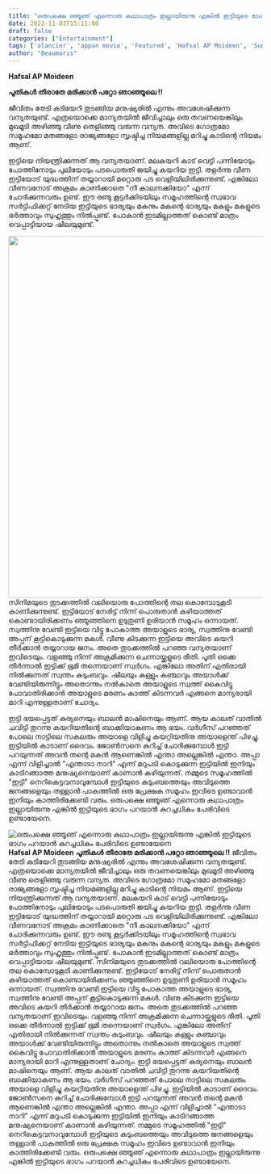 ```yaml
---
title: "ഒരുപക്ഷെ ഞ്ഞൂഞ് എന്നൊരു കഥാപാത്രം ഇല്ലായിരുന്നു എങ്കിൽ ഇട്ടിയുടെ ഭാഗം പറയാൻ കുറച്ചധികം പേരിവിടെ ഉണ്ടായേനെ"
date: 2022-11-03T15:11:08
draft: false
categories: ["Entertainment"]
tags: ['alancier', 'appan movie', 'Featured', 'Hafsal AP Moideen', 'Sunny Wayne']
author: "Beaumaris"
---
```


<strong>Hafsal AP Moideen </strong>

<strong>പൂതികൾ തീരാതേ മരിക്കാൻ പറ്റോ ഞാഞ്ഞൂലെ !!</strong>

ജീവിതം തേടി കുടിയേറി തുടങ്ങിയ മനുഷ്യരിൽ എന്നും അവശേഷിക്കുന്ന വന്യതയുണ്ട്. എത്രയൊക്കെ മാന്യതയിൽ ജീവിച്ചാലും ഒരു തവണയെങ്കിലും മുഖമൂടി അഴിഞ്ഞു വീണു തെളിഞ്ഞു വരുന്ന വന്യത. അവിടെ ഗോത്രമോ സമൂഹമോ മതങ്ങളോ രാജ്യങ്ങളോ സൃഷ്ടിച്ച നിയമങ്ങളില്ല മറിച്ചു കാടിന്റെ നിയമം ആണ്.

ഇട്ടിയെ നിയന്ത്രിക്കുന്നത് ആ വന്യതയാണ്. മലകയറി കാട് വെട്ടി പന്നിയോടും പോത്തിനോടും പുലിയോടും പടപൊരുതി ജയിച്ചു കയറിയ ഇട്ടി. തളർന്നു വീണ ഇട്ടിയോട് യുദ്ധത്തിന് തയ്യാറായി മറ്റൊരു പട വെളിയിലിരിക്കുന്നുണ്ട്. എങ്കിലോ വീണവനോട് അക്രമം കാണിക്കാതെ "നീ കാലനക്കിയോ" എന്ന് ചോദിക്കുന്നവരും ഉണ്ട്. ഈ രണ്ടു കൂട്ടർക്കിടയിലും സമൂഹത്തിന്റെ സ്വഭാവ സർട്ടിഫിക്കറ്റ് നേടിയ ഇട്ടിയുടെ ഭാര്യയും മകനും മകന്റെ ഭാര്യയും മകളും മകളുടെ ഭർത്താവും സുഹൃത്തും നിൽപ്പുണ്ട്. പോകാൻ ഇടമില്ലാത്തത് കൊണ്ട് മാത്രം വെപ്പാട്ടിയായ ഷീലയുമുണ്ട്.

<img class="wp-image-357209 aligncenter" src="https://cdn.boolokam.com/articles/2022/11/wfffggggg-1.jpg" alt="" width="956" height="717" />സിനിമയുടെ തുടക്കത്തിൽ വലിയൊരു പോത്തിന്റെ തല കൊമ്പോടുകൂടി കാണിക്കുന്നുണ്ട്. ഇട്ടിയോട് നേരിട്ട് നിന്ന് പൊരുതാൻ കഴിയാത്തത് കൊണ്ടായിരിക്കണം ഞ്ഞൂഞ്ഞിനെ ഉടുതുണി ഉരിയാൻ സമൂഹം ഒന്നായത്. സ്വത്തിനു വേണ്ടി ഇട്ടിയെ വിട്ടു പോകാത്ത അയാളുടെ ഭാര്യ, സ്വത്തിനു വേണ്ടി അപ്പന് കൂട്ടികൊടുക്കുന്ന മകൾ. വീണു കിടക്കുന്ന ഇട്ടിയെ അവിടെ കയറി തീർക്കാൻ തയ്യാറായ ജനം. അതെ തുടക്കത്തിൽ പറഞ്ഞ വന്യതയാണ് ഇവിടെയും. വളഞ്ഞു നിന്ന് അക്രമിക്കുന്ന ചെന്നായ്ക്കളുടെ രീതി. പൂതി ഒക്കെ തീർന്നാൽ ഇട്ടിക്ക് ഭൂമി തന്നെയാണ് സ്വർഗം. എങ്കിലോ അതിന് എതിരായി നിൽക്കുന്നത് സ്വന്തം കുടുംബവും. ഷീലയും കള്ളും കഞ്ചാവും അയാൾക്ക് വേണ്ടിയിരുന്നിട്ടും അതൊന്നും നൽകാതെ അയാളുടെ സ്വത്ത് കൈവിട്ടു പോവാതിരിക്കാൻ അയാളുടെ മരണം കാത്ത് കിടന്നവർ എങ്ങനെ മാന്യരായി മാറി എന്നുള്ളതാണ് ചോദ്യം.

ഇട്ടി ഭയപ്പെട്ടത് കുര്യനെയും ബാലൻ മാഷിനെയും ആണ്. ആയ കാലത് വാതിൽ ചവിട്ടി തുറന്നു കയറിയതിന്റെ ബാക്കിയാകണം ആ ഭയം. വർഗീസ് പറഞ്ഞത് പോലെ നാട്ടിലെ സകലരും അയാളെ വിളിച്ചു കയറ്റിയതിനു അയാളെന്ത് പിഴച്ചു. ഇട്ടിയിൽ കാടാണ് ദൈവം. ജോൺസനെ കുറിച്ച് ചോദിക്കുമ്പോൾ ഇട്ടി പറയുന്നത് അവൻ തന്റെ മകൻ ആണെങ്കിൽ എന്താ അല്ലെങ്കിൽ എന്താ. അപ്പാ എന്ന് വിളിച്ചാൽ "എന്താടാ നാറി" എന്ന് മറുപടി കൊടുക്കുന്ന ഇട്ടിയിൽ ഇനിയും കാടിറങ്ങാത്ത മനുഷ്യനെയാണ് കാണാൻ കഴിയുന്നത്. നമ്മുടെ സമൂഹത്തിൽ "ഇട്ടി" നെറികെട്ടവനാവുമ്പോൾ ഇട്ടിയുടെ കുടുംബത്തെയും അവിടുത്തെ ജനങ്ങളെയും തള്ളാൻ പാകത്തിൽ ഒരു പ്രേക്ഷക സമൂഹം ഇവിടെ ഉണ്ടാവാൻ ഇനിയും കാത്തിരിക്കേണ്ടി വരും. ഒരുപക്ഷെ ഞ്ഞൂഞ് എന്നൊരു കഥാപാത്രം ഇല്ലായിരുന്നു എങ്കിൽ ഇട്ടിയുടെ ഭാഗം പറയാൻ കുറച്ചധികം പേരിവിടെ ഉണ്ടായേനെ.


![ഒരുപക്ഷെ ഞ്ഞൂഞ് എന്നൊരു കഥാപാത്രം ഇല്ലായിരുന്നു എങ്കിൽ ഇട്ടിയുടെ ഭാഗം പറയാൻ കുറച്ചധികം പേരിവിടെ ഉണ്ടായേനെ](https://cdn.boolokam.com/articles/2022/11/wfffggggg-1.jpg)**Hafsal AP Moideen** **പൂതികൾ തീരാതേ മരിക്കാൻ പറ്റോ ഞാഞ്ഞൂലെ !!** ജീവിതം തേടി കുടിയേറി തുടങ്ങിയ മനുഷ്യരിൽ എന്നും അവശേഷിക്കുന്ന വന്യതയുണ്ട്. എത്രയൊക്കെ മാന്യതയിൽ ജീവിച്ചാലും ഒരു തവണയെങ്കിലും മുഖമൂടി അഴിഞ്ഞു വീണു തെളിഞ്ഞു വരുന്ന വന്യത. അവിടെ ഗോത്രമോ സമൂഹമോ മതങ്ങളോ രാജ്യങ്ങളോ സൃഷ്ടിച്ച നിയമങ്ങളില്ല മറിച്ചു കാടിന്റെ നിയമം ആണ്. ഇട്ടിയെ നിയന്ത്രിക്കുന്നത് ആ വന്യതയാണ്. മലകയറി കാട് വെട്ടി പന്നിയോടും പോത്തിനോടും പുലിയോടും പടപൊരുതി ജയിച്ചു കയറിയ ഇട്ടി. തളർന്നു വീണ ഇട്ടിയോട് യുദ്ധത്തിന് തയ്യാറായി മറ്റൊരു പട വെളിയിലിരിക്കുന്നുണ്ട്. എങ്കിലോ വീണവനോട് അക്രമം കാണിക്കാതെ "നീ കാലനക്കിയോ" എന്ന് ചോദിക്കുന്നവരും ഉണ്ട്. ഈ രണ്ടു കൂട്ടർക്കിടയിലും സമൂഹത്തിന്റെ സ്വഭാവ സർട്ടിഫിക്കറ്റ് നേടിയ ഇട്ടിയുടെ ഭാര്യയും മകനും മകന്റെ ഭാര്യയും മകളും മകളുടെ ഭർത്താവും സുഹൃത്തും നിൽപ്പുണ്ട്. പോകാൻ ഇടമില്ലാത്തത് കൊണ്ട് മാത്രം വെപ്പാട്ടിയായ ഷീലയുമുണ്ട്. സിനിമയുടെ തുടക്കത്തിൽ വലിയൊരു പോത്തിന്റെ തല കൊമ്പോടുകൂടി കാണിക്കുന്നുണ്ട്. ഇട്ടിയോട് നേരിട്ട് നിന്ന് പൊരുതാൻ കഴിയാത്തത് കൊണ്ടായിരിക്കണം ഞ്ഞൂഞ്ഞിനെ ഉടുതുണി ഉരിയാൻ സമൂഹം ഒന്നായത്. സ്വത്തിനു വേണ്ടി ഇട്ടിയെ വിട്ടു പോകാത്ത അയാളുടെ ഭാര്യ, സ്വത്തിനു വേണ്ടി അപ്പന് കൂട്ടികൊടുക്കുന്ന മകൾ. വീണു കിടക്കുന്ന ഇട്ടിയെ അവിടെ കയറി തീർക്കാൻ തയ്യാറായ ജനം. അതെ തുടക്കത്തിൽ പറഞ്ഞ വന്യതയാണ് ഇവിടെയും. വളഞ്ഞു നിന്ന് അക്രമിക്കുന്ന ചെന്നായ്ക്കളുടെ രീതി. പൂതി ഒക്കെ തീർന്നാൽ ഇട്ടിക്ക് ഭൂമി തന്നെയാണ് സ്വർഗം. എങ്കിലോ അതിന് എതിരായി നിൽക്കുന്നത് സ്വന്തം കുടുംബവും. ഷീലയും കള്ളും കഞ്ചാവും അയാൾക്ക് വേണ്ടിയിരുന്നിട്ടും അതൊന്നും നൽകാതെ അയാളുടെ സ്വത്ത് കൈവിട്ടു പോവാതിരിക്കാൻ അയാളുടെ മരണം കാത്ത് കിടന്നവർ എങ്ങനെ മാന്യരായി മാറി എന്നുള്ളതാണ് ചോദ്യം. ഇട്ടി ഭയപ്പെട്ടത് കുര്യനെയും ബാലൻ മാഷിനെയും ആണ്. ആയ കാലത് വാതിൽ ചവിട്ടി തുറന്നു കയറിയതിന്റെ ബാക്കിയാകണം ആ ഭയം. വർഗീസ് പറഞ്ഞത് പോലെ നാട്ടിലെ സകലരും അയാളെ വിളിച്ചു കയറ്റിയതിനു അയാളെന്ത് പിഴച്ചു. ഇട്ടിയിൽ കാടാണ് ദൈവം. ജോൺസനെ കുറിച്ച് ചോദിക്കുമ്പോൾ ഇട്ടി പറയുന്നത് അവൻ തന്റെ മകൻ ആണെങ്കിൽ എന്താ അല്ലെങ്കിൽ എന്താ. അപ്പാ എന്ന് വിളിച്ചാൽ "എന്താടാ നാറി" എന്ന് മറുപടി കൊടുക്കുന്ന ഇട്ടിയിൽ ഇനിയും കാടിറങ്ങാത്ത മനുഷ്യനെയാണ് കാണാൻ കഴിയുന്നത്. നമ്മുടെ സമൂഹത്തിൽ "ഇട്ടി" നെറികെട്ടവനാവുമ്പോൾ ഇട്ടിയുടെ കുടുംബത്തെയും അവിടുത്തെ ജനങ്ങളെയും തള്ളാൻ പാകത്തിൽ ഒരു പ്രേക്ഷക സമൂഹം ഇവിടെ ഉണ്ടാവാൻ ഇനിയും കാത്തിരിക്കേണ്ടി വരും. ഒരുപക്ഷെ ഞ്ഞൂഞ് എന്നൊരു കഥാപാത്രം ഇല്ലായിരുന്നു എങ്കിൽ ഇട്ടിയുടെ ഭാഗം പറയാൻ കുറച്ചധികം പേരിവിടെ ഉണ്ടായേനെ.
